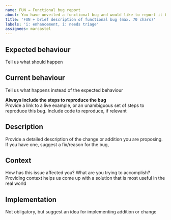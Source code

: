 ```yaml
---
name: FUN → Functional bug report
about: You have unveiled a functional bug and would like to report it back to us
title: 'FUN + brief description of functional bug (max. 70 chars)'
labels: 'i: enhancement, i: needs triage'
assignees: marcastel
---
```


## Expected behaviour
Tell us what should happen

## Current behaviour
Tell us what happens instead of the expected behaviour

**Always include the steps to reproduce the bug**\
Provide a link to a live example, or an unambiguous set of steps to reproduce this bug. Include code to reproduce, if relevant

## Description
Provide a detailed description of the change or addition you are proposing.\
If you have one, suggest a fix/reason for the bug,

## Context
How has this issue affected you? What are you trying to accomplish?
Providing context helps us come up with a solution that is most useful in the real world

## Implementation
Not obligatory, but suggest an idea for implementing addition or change
